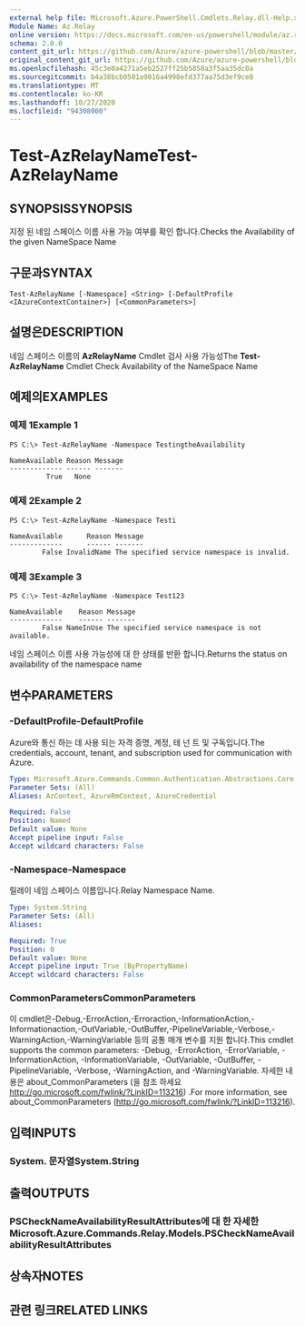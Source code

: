 ```yaml
---
external help file: Microsoft.Azure.PowerShell.Cmdlets.Relay.dll-Help.xml
Module Name: Az.Relay
online version: https://docs.microsoft.com/en-us/powershell/module/az.relay/test-azrelayname
schema: 2.0.0
content_git_url: https://github.com/Azure/azure-powershell/blob/master/src/Relay/Relay/help/Test-AzRelayName.md
original_content_git_url: https://github.com/Azure/azure-powershell/blob/master/src/Relay/Relay/help/Test-AzRelayName.md
ms.openlocfilehash: 45c3e0a4271a5eb2527ff25b5858a3f5aa35dc0a
ms.sourcegitcommit: b4a38bcb0501a9016a4998efd377aa75d3ef9ce8
ms.translationtype: MT
ms.contentlocale: ko-KR
ms.lasthandoff: 10/27/2020
ms.locfileid: "94308000"
---
```

# <span data-ttu-id="b8d53-101">Test-AzRelayName</span><span class="sxs-lookup"><span data-stu-id="b8d53-101">Test-AzRelayName</span></span>

## <span data-ttu-id="b8d53-102">SYNOPSIS</span><span class="sxs-lookup"><span data-stu-id="b8d53-102">SYNOPSIS</span></span>
<span data-ttu-id="b8d53-103">지정 된 네임 스페이스 이름 사용 가능 여부를 확인 합니다.</span><span class="sxs-lookup"><span data-stu-id="b8d53-103">Checks the Availability of the given NameSpace Name</span></span>

## <span data-ttu-id="b8d53-104">구문과</span><span class="sxs-lookup"><span data-stu-id="b8d53-104">SYNTAX</span></span>

```
Test-AzRelayName [-Namespace] <String> [-DefaultProfile <IAzureContextContainer>] [<CommonParameters>]
```

## <span data-ttu-id="b8d53-105">설명은</span><span class="sxs-lookup"><span data-stu-id="b8d53-105">DESCRIPTION</span></span>
<span data-ttu-id="b8d53-106">네임 스페이스 이름의 **AzRelayName** Cmdlet 검사 사용 가능성</span><span class="sxs-lookup"><span data-stu-id="b8d53-106">The **Test-AzRelayName** Cmdlet Check Availability of the NameSpace Name</span></span>

## <span data-ttu-id="b8d53-107">예제의</span><span class="sxs-lookup"><span data-stu-id="b8d53-107">EXAMPLES</span></span>

### <span data-ttu-id="b8d53-108">예제 1</span><span class="sxs-lookup"><span data-stu-id="b8d53-108">Example 1</span></span>
```
PS C:\> Test-AzRelayName -Namespace TestingtheAvailability

NameAvailable Reason Message
------------- ------ -------
         True   None
```

### <span data-ttu-id="b8d53-109">예제 2</span><span class="sxs-lookup"><span data-stu-id="b8d53-109">Example 2</span></span>
```
PS C:\> Test-AzRelayName -Namespace Testi

NameAvailable      Reason Message
-------------      ------ -------
        False InvalidName The specified service namespace is invalid.
```

### <span data-ttu-id="b8d53-110">예제 3</span><span class="sxs-lookup"><span data-stu-id="b8d53-110">Example 3</span></span>
```
PS C:\> Test-AzRelayName -Namespace Test123

NameAvailable    Reason Message
-------------    ------ -------
        False NameInUse The specified service namespace is not available.
```

<span data-ttu-id="b8d53-111">네임 스페이스 이름 사용 가능성에 대 한 상태를 반환 합니다.</span><span class="sxs-lookup"><span data-stu-id="b8d53-111">Returns the status on availability of the namespace name</span></span>

## <span data-ttu-id="b8d53-112">변수</span><span class="sxs-lookup"><span data-stu-id="b8d53-112">PARAMETERS</span></span>

### <span data-ttu-id="b8d53-113">-DefaultProfile</span><span class="sxs-lookup"><span data-stu-id="b8d53-113">-DefaultProfile</span></span>
<span data-ttu-id="b8d53-114">Azure와 통신 하는 데 사용 되는 자격 증명, 계정, 테 넌 트 및 구독입니다.</span><span class="sxs-lookup"><span data-stu-id="b8d53-114">The credentials, account, tenant, and subscription used for communication with Azure.</span></span>

```yaml
Type: Microsoft.Azure.Commands.Common.Authentication.Abstractions.Core.IAzureContextContainer
Parameter Sets: (All)
Aliases: AzContext, AzureRmContext, AzureCredential

Required: False
Position: Named
Default value: None
Accept pipeline input: False
Accept wildcard characters: False
```

### <span data-ttu-id="b8d53-115">-Namespace</span><span class="sxs-lookup"><span data-stu-id="b8d53-115">-Namespace</span></span>
<span data-ttu-id="b8d53-116">릴레이 네임 스페이스 이름입니다.</span><span class="sxs-lookup"><span data-stu-id="b8d53-116">Relay Namespace Name.</span></span>

```yaml
Type: System.String
Parameter Sets: (All)
Aliases:

Required: True
Position: 0
Default value: None
Accept pipeline input: True (ByPropertyName)
Accept wildcard characters: False
```

### <span data-ttu-id="b8d53-117">CommonParameters</span><span class="sxs-lookup"><span data-stu-id="b8d53-117">CommonParameters</span></span>
<span data-ttu-id="b8d53-118">이 cmdlet은-Debug,-ErrorAction,-Erroraction,-InformationAction,-Informationaction,-OutVariable,-OutBuffer,-PipelineVariable,-Verbose,-WarningAction,-WarningVariable 등의 공통 매개 변수를 지원 합니다.</span><span class="sxs-lookup"><span data-stu-id="b8d53-118">This cmdlet supports the common parameters: -Debug, -ErrorAction, -ErrorVariable, -InformationAction, -InformationVariable, -OutVariable, -OutBuffer, -PipelineVariable, -Verbose, -WarningAction, and -WarningVariable.</span></span> <span data-ttu-id="b8d53-119">자세한 내용은 about_CommonParameters (을 참조 하세요 http://go.microsoft.com/fwlink/?LinkID=113216) .</span><span class="sxs-lookup"><span data-stu-id="b8d53-119">For more information, see about_CommonParameters (http://go.microsoft.com/fwlink/?LinkID=113216).</span></span>

## <span data-ttu-id="b8d53-120">입력</span><span class="sxs-lookup"><span data-stu-id="b8d53-120">INPUTS</span></span>

### <span data-ttu-id="b8d53-121">System. 문자열</span><span class="sxs-lookup"><span data-stu-id="b8d53-121">System.String</span></span>

## <span data-ttu-id="b8d53-122">출력</span><span class="sxs-lookup"><span data-stu-id="b8d53-122">OUTPUTS</span></span>

### <span data-ttu-id="b8d53-123">PSCheckNameAvailabilityResultAttributes에 대 한 자세한</span><span class="sxs-lookup"><span data-stu-id="b8d53-123">Microsoft.Azure.Commands.Relay.Models.PSCheckNameAvailabilityResultAttributes</span></span>

## <span data-ttu-id="b8d53-124">상속자</span><span class="sxs-lookup"><span data-stu-id="b8d53-124">NOTES</span></span>

## <span data-ttu-id="b8d53-125">관련 링크</span><span class="sxs-lookup"><span data-stu-id="b8d53-125">RELATED LINKS</span></span>
